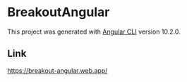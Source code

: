 # BreakoutAngular

This project was generated with [Angular CLI](https://github.com/angular/angular-cli) version 10.2.0.

## Link 

https://breakout-angular.web.app/

